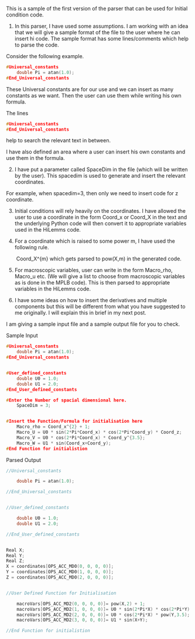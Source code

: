 This is a sample of the first version of the parser that can be used for Initial condition code.



1. In this parser, I have used some assumptions. I am working with an idea  that we will give a sample format of the file to the user where he can  insert hi code. The sample format has some lines/comments which help to  parse the code.

Consider the following example.

```c++
#Universal_constants
    double Pi = atan(1.0);
#End_Universal_constants
```

These Universal constants are for our use and we can insert as many  constants as we want. Then the user can use them while writing his own  formula.

The lines 

```c++
#Universal_constants
#End_Universal_constants
```

help to search the relevant text in between.

I have also defined an area where a user can insert his own constants and use them in the formula. 



2. I have put a parameter called SpaceDim in the file (which will be  written by the user). This spacedim is used to generate and insert the  relevant coordinates.

For example, when spacedim=3, then only we need to insert code for z coordinate.



3. Initial conditions will rely heavily on the coordinates. I have allowed  the user to use a coordinate in the form Coord_x or Coord_X in the text  and the underlying Python code will then convert it to appropriate  variables used in the HiLemms code.



4. For a coordinate which is raised to some power m, I have used the following rule.

   ​		Coord_X^{m} which gets parsed to pow(X,m) in the generated code.

   

5. For macroscopic variables, user  can write in the form Macro_rho,  Macro_u etc. (We will give a list to choose from macroscopic variables  as is done in the MPLB code). This is then parsed to appropriate  variables in the HiLemms code.



6. I have some ideas on  how to insert the derivatives and multiple components but this will be  different from what you have suggested to me originally. I will explain  this in brief in my next post.

  

I am giving a sample input file and a sample output file for you to check. 



Sample Input

```c++
#Universal_constants
    double Pi = atan(1.0);
#End_Universal_constants


#User_defined_constants
    double U0 = 1.0;
    double U1 = 2.0;
#End_User_defined_constants

#Enter the Number of spacial dimensional here.
    SpaceDim = 3;


#Insert the Function/Formula for initialisation here
    Macro_rho = Coord_x^{2} + 1;
    Macro_U = U0 * sin(2*Pi*Coord_x) * cos(2*Pi*Coord_y) * Coord_z;
    Macro_V = U0 * cos(2*Pi*Coord_x) * Coord_y^{3.5};
    Macro_W = U1 * sin(Coord_x+Coord_y);
#End Function for initialistion
```



Parsed Output

```c++
//Universal_constants

    double Pi = atan(1.0);

//End_Universal_constants


//User_defined_constants

    double U0 = 1.0;
    double U1 = 2.0;

//End_User_defined_constants


Real X;
Real Y;
Real Z;
X = coordinates[OPS_ACC_MD0(0, 0, 0, 0)];
Y = coordinates[OPS_ACC_MD0(1, 0, 0, 0)];
Z = coordinates[OPS_ACC_MD0(2, 0, 0, 0)];


//User Defined Function for Initialisation

    macroVars[OPS_ACC_MD2(0, 0, 0, 0)]= pow(X,2) + 1;
    macroVars[OPS_ACC_MD2(1, 0, 0, 0)]= U0 * sin(2*Pi*X) * cos(2*Pi*Y) * Z;
    macroVars[OPS_ACC_MD2(2, 0, 0, 0)]= U0 * cos(2*Pi*X) * pow(Y,3.5);
    macroVars[OPS_ACC_MD2(3, 0, 0, 0)]= U1 * sin(X+Y);

//End Function for initialistion
```

